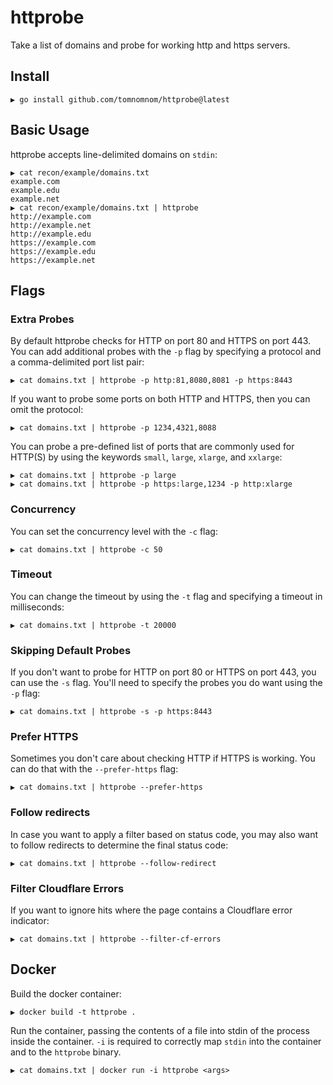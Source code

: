 # httprobe

Take a list of domains and probe for working http and https servers.

## Install

```shell
▶ go install github.com/tomnomnom/httprobe@latest
```

## Basic Usage

httprobe accepts line-delimited domains on `stdin`:

```shell
▶ cat recon/example/domains.txt
example.com
example.edu
example.net
▶ cat recon/example/domains.txt | httprobe
http://example.com
http://example.net
http://example.edu
https://example.com
https://example.edu
https://example.net
```

## Flags

### Extra Probes

By default httprobe checks for HTTP on port 80 and HTTPS on port 443. You can add additional
probes with the `-p` flag by specifying a protocol and a comma-delimited port list pair:

```shell
▶ cat domains.txt | httprobe -p http:81,8080,8081 -p https:8443
```

If you want to probe some ports on both HTTP and HTTPS, then you can omit the protocol:

```shell
▶ cat domains.txt | httprobe -p 1234,4321,8088
```

You can probe a pre-defined list of ports that are commonly used for HTTP(S) by using the keywords `small`, `large`, `xlarge`, and `xxlarge`:

```shell
▶ cat domains.txt | httprobe -p large
▶ cat domains.txt | httprobe -p https:large,1234 -p http:xlarge
```

### Concurrency

You can set the concurrency level with the `-c` flag:

```shell
▶ cat domains.txt | httprobe -c 50
```

### Timeout

You can change the timeout by using the `-t` flag and specifying a timeout in milliseconds:

```shell
▶ cat domains.txt | httprobe -t 20000
```

### Skipping Default Probes

If you don't want to probe for HTTP on port 80 or HTTPS on port 443, you can use the
`-s` flag. You'll need to specify the probes you do want using the `-p` flag:

```shell
▶ cat domains.txt | httprobe -s -p https:8443
```

### Prefer HTTPS

Sometimes you don't care about checking HTTP if HTTPS is working. You can do that with the `--prefer-https` flag:

```shell
▶ cat domains.txt | httprobe --prefer-https
```

### Follow redirects

In case you want to apply a filter based on status code, you may also want to follow redirects to determine the final status code:

```shell
▶ cat domains.txt | httprobe --follow-redirect
```

### Filter Cloudflare Errors

If you want to ignore hits where the page contains a Cloudflare error indicator:

```shell
▶ cat domains.txt | httprobe --filter-cf-errors
```

## Docker

Build the docker container:

```shell
▶ docker build -t httprobe .
```

Run the container, passing the contents of a file into stdin of the process inside the container. `-i` is required to correctly map `stdin` into the container and to the `httprobe` binary.

```shell
▶ cat domains.txt | docker run -i httprobe <args>
```
